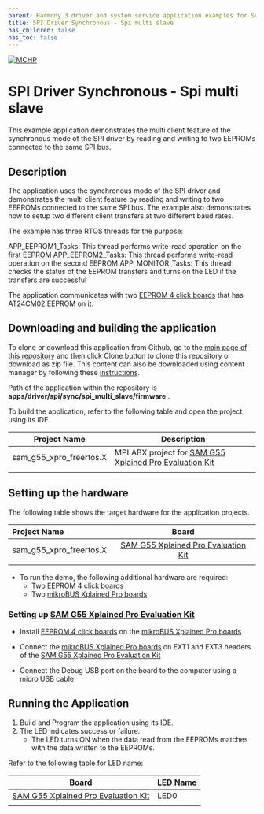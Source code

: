 ```yaml
---
parent: Harmony 3 driver and system service application examples for SAM G55 family
title: SPI Driver Synchronous - Spi multi slave 
has_children: false
has_toc: false
---
```


[![MCHP](https://www.microchip.com/ResourcePackages/Microchip/assets/dist/images/logo.png)](https://www.microchip.com)

# SPI Driver Synchronous - Spi multi slave

This example application demonstrates the multi client feature of the synchronous mode of the SPI driver by reading and writing to two EEPROMs connected to the same SPI bus.

## Description

The application uses the synchronous mode of the SPI driver and demonstrates the multi client feature by reading and writing to two EEPROMs connected to the same SPI bus. The example also demonstrates how to setup two different client transfers at two different baud rates.

The example has three RTOS threads for the purpose:

APP_EEPROM1_Tasks: This thread performs write-read operation on the first EEPROM
APP_EEPROM2_Tasks: This thread performs write-read operation on the second EEPROM
APP_MONITOR_Tasks: This thread checks the status of the EEPROM transfers and turns on the LED if the transfers are successful

The application communicates with two [EEPROM 4 click boards](https://www.mikroe.com/eeprom-4-click) that has AT24CM02 EEPROM on it.

## Downloading and building the application

To clone or download this application from Github, go to the [main page of this repository](https://github.com/Microchip-MPLAB-Harmony/core_apps_sam_g55) and then click Clone button to clone this repository or download as zip file.
This content can also be downloaded using content manager by following these [instructions](https://github.com/Microchip-MPLAB-Harmony/contentmanager/wiki).

Path of the application within the repository is **apps/driver/spi/sync/spi_multi_slave/firmware** .

To build the application, refer to the following table and open the project using its IDE.

| Project Name      | Description                                    |
| ----------------- | ---------------------------------------------- |
| sam_g55_xpro_freertos.X | MPLABX project for [SAM G55 Xplained Pro Evaluation Kit](https://www.microchip.com/developmenttools/ProductDetails/atsamg55-xpro) |
|||

## Setting up the hardware

The following table shows the target hardware for the application projects.

| Project Name| Board|
|:---------|:---------:|
| sam_g55_xpro_freertos.X | [SAM G55 Xplained Pro Evaluation Kit](https://www.microchip.com/developmenttools/ProductDetails/atsamg55-xpro) |
|||

- To run the demo, the following additional hardware are required:
    - Two [EEPROM 4 click boards](https://www.mikroe.com/eeprom-4-click)
	- Two [mikroBUS Xplained Pro boards](https://www.microchip.com/developmenttools/ProductDetails/ATMBUSADAPTER-XPRO)

### Setting up [SAM G55 Xplained Pro Evaluation Kit](https://www.microchip.com/developmenttools/ProductDetails/atsamg55-xpro)

- Install [EEPROM 4 click boards](https://www.mikroe.com/eeprom-4-click) on the [mikroBUS Xplained Pro boards](https://www.microchip.com/developmenttools/ProductDetails/ATMBUSADAPTER-XPRO)

- Connect the [mikroBUS Xplained Pro boards](https://www.microchip.com/developmenttools/ProductDetails/ATMBUSADAPTER-XPRO) on EXT1 and EXT3 headers of the [SAM G55 Xplained Pro Evaluation Kit](https://www.microchip.com/developmenttools/ProductDetails/atsamg55-xpro)

- Connect the Debug USB port on the board to the computer using a micro USB cable

## Running the Application

1. Build and Program the application using its IDE.
2. The LED indicates success or failure.
    - The LED turns ON when the data read from the EEPROMs matches with the data written to the EEPROMs.

Refer to the following table for LED name:

| Board | LED Name |
| ----- | -------- |
|  [SAM G55 Xplained Pro Evaluation Kit](https://www.microchip.com/developmenttools/ProductDetails/atsamg55-xpro) | LED0 |
|||